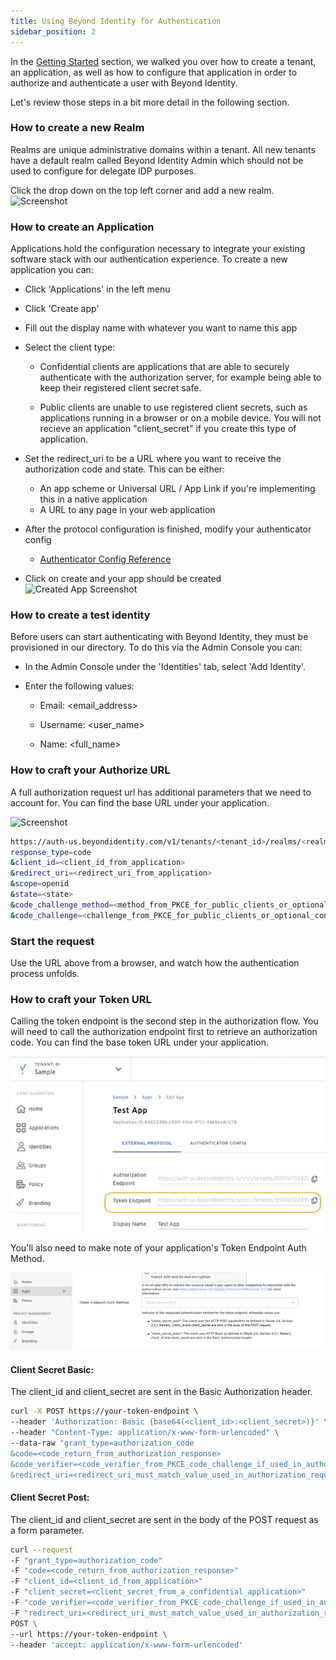 ```yaml
---
title: Using Beyond Identity for Authentication
sidebar_position: 2
---
```


In the [Getting Started](/docs/v1/getting-started) section, we walked you over how to create a tenant, an application, as well as how to configure that application in order to authorize and authenticate a user with Beyond Identity. 

Let's review those steps in a bit more detail in the following section. 

### How to create a new Realm

Realms are unique administrative domains within a tenant. All new tenants have a default realm called Beyond Identity Admin which should not be used to configure for delegate IDP purposes.

Click the drop down on the top left corner and add a new realm. 
![Screenshot](./screenshots/NewRealm.jpg)

### How to create an Application

Applications hold the configuration necessary to integrate your existing software stack with our authentication experience. 
To create a new application you can:

- Click 'Applications' in the left menu
- Click 'Create app'
- Fill out the display name with whatever you want to name this app
- Select the client type:
  - Confidential clients are applications that are able to securely authenticate with the authorization server, for example being able to keep their registered client secret safe.

  - Public clients are unable to use registered client secrets, such as applications running in a browser or on a mobile device. You will not recieve an application "client_secret" if you create this type of application. 

- Set the redirect_uri to be a URL where you want to receive the authorization code and state. This can be either:
  - An app scheme or Universal URL / App Link if you're implementing this in a native application
  - A URL to any page in your web application

- After the protocol configuration is finished, modify your authenticator config
  - [Authenticator Config Reference](/docs/v1/platform-overview/authenticator-config)

- Click on create and your app should be created
  ![Created App Screenshot](./screenshots/AppCreated.jpg)

### How to create a test identity

Before users can start authenticating with Beyond Identity, they must be provisioned in our directory.
To do this via the Admin Console you can: 

- In the Admin Console under the 'Identities' tab, select 'Add Identity'.

- Enter the following values:

   - Email: <email_address>

   - Username: <user_name>

   - Name: <full_name>

### How to craft your Authorize URL

A full authorization request url has additional parameters that we need to account for. You can find the base URL under your application.
 
![Screenshot](./screenshots/AuthUrl.jpg)

```bash
https://auth-us.beyondidentity.com/v1/tenants/<tenant_id>/realms/<realm_id>/applications/<application_id>/authorize?
response_type=code
&client_id=<client_id_from_application>
&redirect_uri=<redirect_uri_from_application>
&scope=openid
&state=<state>
&code_challenge_method=<method_from_PKCE_for_public_clients_or_optional_confidential_clients>
&code_challenge=<challenge_from_PKCE_for_public_clients_or_optional_confidential_clients>
```

### Start the request

Use the URL above from a browser, and watch how the authentication process unfolds.

### How to craft your Token URL

Calling the token endpoint is the second step in the authorization flow. You will need to call the authorization endpoint first to retrieve an authorization code. You can find the base token URL under your application. 

![Screenshot](./screenshots/TokenUrl.jpg)

You'll also need to make note of your application's Token Endpoint Auth Method.

![Screenshot](./screenshots/TokenAuthMethod.png)

#### Client Secret Basic:  
The client_id and client_secret are sent in the Basic Authorization header.

```bash
curl -X POST https://your-token-endpoint \
--header 'Authorization: Basic {base64(<client_id>:<client_secret>)}' \
--header "Content-Type: application/x-www-form-urlencoded" \
--data-raw "grant_type=authorization_code
&code=<code_return_from_authorization_response>
&code_verifier=<code_verifier_from_PKCE_code_challenge_if_used_in_authorization_request>
&redirect_uri=<redirect_uri_must_match_value_used_in_authorization_request>"
```

#### Client Secret Post:  
The client_id and client_secret are sent in the body of the POST request as a form parameter.

```bash
curl --request
-F "grant_type=authorization_code"
-F "code=<code_return_from_authorization_response>"
-F "client_id=<client_id_from_application>"
-F "client_secret=<client_secret_from_a_confidential_application>"
-F "code_verifier=<code_verifier_from_PKCE_code_challenge_if_used_in_authorization_request>"
-F "redirect_uri=<redirect_uri_must_match_value_used_in_authorization_request>"
POST \
--url https://your-token-endpoint \
--header 'accept: application/x-www-form-urlencoded'
```
